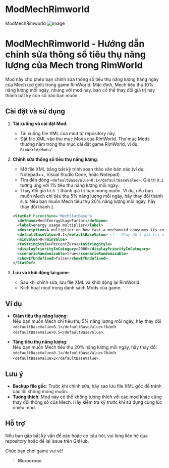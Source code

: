 # ModMechRimworld
ModMechRimworld
![image](https://github.com/user-attachments/assets/3025d139-5154-48b7-8c79-28e73bcb34fe)
# ModMechRimworld - Hướng dẫn chỉnh sửa thông số tiêu thụ năng lượng của Mech trong RimWorld

Mod này cho phép bạn chỉnh sửa thông số tiêu thụ năng lượng hàng ngày của Mech (cơ giới) trong game RimWorld. Mặc định, Mech tiêu thụ 10% năng lượng mỗi ngày, nhưng với mod này, bạn có thể thay đổi giá trị này thành bất kỳ con số nào bạn muốn.

## Cài đặt và sử dụng

1. **Tải xuống và cài đặt Mod**:  
   - Tải xuống file XML của mod từ repository này.
   - Đặt file XML vào thư mục Mods của RimWorld. Thư mục Mods thường nằm trong thư mục cài đặt game RimWorld, ví dụ: `RimWorld/Mods/`.

2. **Chỉnh sửa thông số tiêu thụ năng lượng**:  
   - Mở file XML bằng bất kỳ trình soạn thảo văn bản nào (ví dụ: Notepad++, Visual Studio Code, hoặc Notepad).
   - Tìm đến dòng `<defaultBaseValue>0.1</defaultBaseValue>`. Giá trị `0.1` tương ứng với 1% tiêu thụ năng lượng mỗi ngày.
   - Thay đổi giá trị `0.1` thành giá trị bạn mong muốn. Ví dụ, nếu bạn muốn Mech chỉ tiêu thụ 5% năng lượng mỗi ngày, hãy thay đổi thành `0.5`. Nếu bạn muốn Mech tiêu thụ 20% năng lượng mỗi ngày, hãy thay đổi thành `2`.

   ```xml
   <StatDef ParentName="MechStatBase">
     <defName>MechEnergyUsageFactor</defName>
     <label>energy usage multiplier</label>
     <description>A multiplier on how fast a mechanoid consumes its energy reserves while operating.</description>
     <defaultBaseValue>0.1</defaultBaseValue> <!-- Thay đổi giá trị này -->
     <minValue>0</minValue>
     <toStringStyle>PercentZero</toStringStyle>
     <displayPriorityInCategory>2000</displayPriorityInCategory>
     <scenarioRandomizable>true</scenarioRandomizable>
     <showIfUndefined>false</showIfUndefined>
   </StatDef>
   ```

3. **Lưu và khởi động lại game**:  
   - Sau khi chỉnh sửa, lưu file XML và khởi động lại RimWorld.
   - Kích hoạt mod trong danh sách Mods của game.

## Ví dụ

- **Giảm tiêu thụ năng lượng**:  
  Nếu bạn muốn Mech chỉ tiêu thụ 5% năng lượng mỗi ngày, hãy thay đổi `<defaultBaseValue>0.1</defaultBaseValue>` thành `<defaultBaseValue>0.5</defaultBaseValue>`.

- **Tăng tiêu thụ năng lượng**:  
  Nếu bạn muốn Mech tiêu thụ 20% năng lượng mỗi ngày, hãy thay đổi `<defaultBaseValue>0.1</defaultBaseValue>` thành `<defaultBaseValue>2</defaultBaseValue>`.

## Lưu ý

- **Backup file gốc**: Trước khi chỉnh sửa, hãy sao lưu file XML gốc để tránh các lỗi không mong muốn.
- **Tương thích**: Mod này có thể không tương thích với các mod khác cũng thay đổi thông số của Mech. Hãy kiểm tra kỹ trước khi sử dụng cùng lúc nhiều mod.

## Hỗ trợ

Nếu bạn gặp bất kỳ vấn đề nào hoặc có câu hỏi, vui lòng liên hệ qua repository hoặc để lại issue trên GitHub.

Chúc bạn chơi game vui vẻ!
> **Moroorooo**
